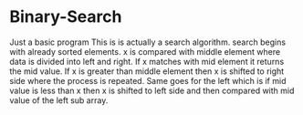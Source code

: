 # Binary-Search
Just a basic program
This is  is actually a search algorithm.
search begins with already sorted elements. x is compared with middle element where data is divided into left and right. If x matches with mid element it returns the mid value. If x is greater than middle element then x is shifted to right side where the process is repeated. Same goes for the left which is if mid value is less than x then x is shifted to left side and then compared with mid value of the left sub array.
